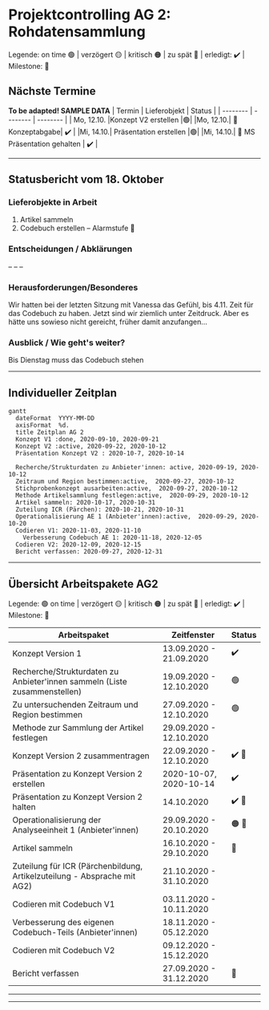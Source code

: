 # Projektcontrolling AG 2: Rohdatensammlung


Legende:  on time 🟢 | verzögert 🟡 | kritisch 🟠 | zu spät 🔴 | erledigt: ✔️ | Milestone: 🔷
## Nächste Termine
<!-- erledigte Zeilen  hier einfügen 
| Termin | Lieferobjekt | Status |
| -------- | -------- | -------- | 

--> 
**To be adapted! SAMPLE DATA**
| Termin | Lieferobjekt | Status |
| -------- | -------- | -------- | 
| Mo, 12.10. |Konzept V2 erstellen |🟢| 
|Mo, 12.10.| &#x1F537; Konzeptabgabe| ✔️ |
|Mi, 14.10.| Präsentation erstellen |🟢|
|Mi, 14.10.| &#x1F537; MS Präsentation gehalten | ✔️ |

<!--  NEUE ZEILEN OBEN REINKOPIEREN
Ihr könnt sie unten aus der Tabelle mit den Arbeitspaketen rauskopieren und oben einfügen
-->

----
<!-- Bitte jeweils den neusten zuoberst einfügen -->

## Statusbericht vom 18. Oktober
### Lieferobjekte in Arbeit

<!-- Was zu erledigen war. Wo ihr dran seid -->
1. Artikel sammeln
2. Codebuch erstellen – Alarmstufe 🔴

<!-- falls Tabellen benötigt werden
| Column 1 | Column 2 | Column 3 |
| -------- | -------- | -------- |
| Text     | Text     | Text     |

-->
### Entscheidungen / Abklärungen
<!-- Was war zu entscheiden / abzuklären, mit wem.  -->
– – –

### Herausforderungen/Besonderes
<!-- speziell Erwähnenswertes | Abhängigkeiten von anderen AGs-->
Wir hatten bei der letzten Sitzung mit Vanessa das Gefühl, bis 4.11. Zeit für das Codebuch zu haben. Jetzt sind wir ziemlich unter Zeitdruck. Aber es hätte uns sowieso nicht gereicht, früher damit anzufangen...

### Ausblick / Wie geht's weiter?
<!-- Was kommt als nächstes? | kommende Arbeitspakete -->
Bis Dienstag muss das Codebuch stehen


----
## Individueller Zeitplan
```mermaid
gantt
  dateFormat  YYYY-MM-DD
  axisFormat  %d.
  title Zeitplan AG 2
  Konzept V1 :done, 2020-09-10, 2020-09-21
  Konzept V2 :active, 2020-09-22, 2020-10-12
  Präsentation Konzept V2 : 2020-10-7, 2020-10-14
  
  Recherche/Strukturdaten zu Anbieter'innen: active, 2020-09-19, 2020-10-12
  Zeitraum und Region bestimmen:active,  2020-09-27, 2020-10-12
  Stichprobenkonzept ausarbeiten:active,  2020-09-27, 2020-10-12
  Methode Artikelsammlung festlegen:active,  2020-09-29, 2020-10-12
  Artikel sammeln: 2020-10-17, 2020-10-31
  Zuteilung ICR (Pärchen): 2020-10-21, 2020-10-31
  Operationalisierung AE 1 (Anbieter'innen):active,  2020-09-29, 2020-10-20
  Codieren V1: 2020-11-03, 2020-11-10
    Verbesserung Codebuch AE 1: 2020-11-18, 2020-12-05
  Codieren V2: 2020-12-09, 2020-12-15
  Bericht verfassen: 2020-09-27, 2020-12-31
```

----
## Übersicht Arbeitspakete AG2
<!-- erledigte Zeilen löschen oder abhaken: ✔️ -->

Legende: 🟢 on time | verzögert 🟡 | kritisch 🟠 | zu spät 🔴 | erledigt: ✔️ | Milestone: 🔷


| Arbeitspaket | Zeitfenster | Status |
| ------------ | ----------- | ----- |
| Konzept Version 1 | 13.09.2020 - 21.09.2020 |✔️ |
| Recherche/Strukturdaten zu Anbieter'innen sammeln (Liste zusammenstellen)| 19.09.2020 - 12.10.2020 |🟢|
| Zu untersuchenden Zeitraum und Region bestimmen| 27.09.2020 - 12.10.2020| 🟢|
| Methode zur Sammlung der Artikel festlegen| 29.09.2020 - 12.10.2020| |
| Konzept Version 2 zusammentragen| 22.09.2020 - 12.10.2020 | ✔️ 🔷|
| Präsentation zu Konzept Version 2 erstellen | 2020-10-07, 2020-10-14| ✔️ |
| Präsentation zu Konzept Version 2 halten | 14.10.2020 | ✔️ 🔷
|Operationalisierung der Analyseeinheit 1 (Anbieter'innen) | 29.09.2020 - 20.10.2020| 🟠 🔷 |
| Artikel sammeln | 16.10.2020 - 29.10.2020| 🔷 |
| Zuteilung für ICR (Pärchenbildung, Artikelzuteilung - Absprache mit AG2) | 21.10.2020 - 31.10.2020 |  |
|Codieren mit Codebuch V1 | 03.11.2020 - 10.11.2020| |
|Verbesserung des eigenen Codebuch-Teils (Anbieter'innen) | 18.11.2020 - 05.12.2020| |
|Codieren mit Codebuch V2| 09.12.2020 - 15.12.2020| |
|Bericht verfassen| 27.09.2020 - 31.12.2020| 🔷 |

----




----